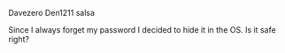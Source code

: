 Davezero Den1211 salsa

Since I always forget my password I decided to hide it in the OS. Is it safe right?
